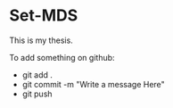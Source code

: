 # Set-MDS

This is my thesis.

To add something on github:
- git add .
- git commit -m "Write a message Here"
- git push